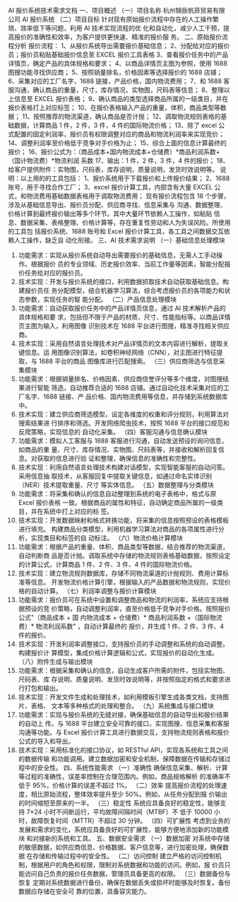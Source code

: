 AI 报价系统技术需求文档
一、项目概述
（一）项目名称
杭州锦辰帆菲贸易有限公司 AI 报价系统
（二）项目目标
针对现有原始报价流程中存在的人工操作繁琐、效率低下等问题，利用 AI 技术实现流程的优
化和自动化，减少人工干预，提高报价的准确性和效率，为客户提供更快速、精准的报价服
务。
二、原始报价流程分析
报价流程：
1、从报价系统导出需要报价基础信息；
2、分配给对应的报价员；报价员粘贴基础报价信息至 EXCEL 报价工具表格
3、查看报价任务中的产品详情页，确定产品的具体规格和要求；
4、以商品详情页主图为参照，使用 1688 图搜功能寻找供应商；
5、按照销量排名，价格因素等选择报价的 1688 店铺；
6、采集对应的工厂名字，1688 链接，产品价格，国内物流费用；
7、和 1688 客服沟通，确认商品的重量，尺寸，库存情况，实物图，尺码表等信息；
8、整理以上信息至 EXCEL 报价表格；
9、确认商品的类型选择商品所属的一级类目，并在报价表格打上对应标签；
10、在报价表格输入产品的重量，体积，商品类型等数据；
11、按照推荐的物流渠道，确认商品是否计抛；
12、调取物流规则表格的基础数据，计算商品 1 件，2 件，3 件，4 件的国际物流价格；
13、除了 excel 公式配置的固定利润率，报价员有权限调整对应的商品和物流利润率来实现竞价；
14、调整利润率至价格低于竞争对手价格为止；
15、综合上面的信息计算最终的报价；
16、报价公式为：（商品成本+国内物流成本+仓储费）*商品利润系数+（国计物流费）*物流利润
系数
17、输出：1 件，2 件，3 件，4 件的报价；
18、给客户提供附件：实物图，尺码表，库存说明，质量说明，发货时效说明等。
说明：以上用的的工具包括：
1、报价系统用于下载报价和上传报价结果；
2、1688 账号，用于寻找合作工厂；
3、excel 报价计算工具，内部含有大量 EXCEL 公式，和物流费用基础数据表格用于调取物流费用；
现有报价流程包含 18 个步骤，涉及从基础信息导出、报价员分配、供应商寻找、信息采集与
沟通、数据整理、价格计算到最终报价输出等多个环节。其中大量环节依赖人工操作，如粘贴
信息、数据采集、表格整理、价格计算等，存在重复性劳动和人为失误风险。所使用的工具包
括报价系统、1688 账号和 Excel 报价计算工具，各工具之间数据交互依赖人工操作，缺乏自
动化衔接。
三、AI 技术需求说明
（一）基础信息处理模块
1. 功能需求：实现从报价系统自动导出需要报价的基础信息，无需人工手动操作。根据报价
员的专业领域、历史报价效率、当前工作量等因素，智能分配报价任务给对应的报价员。
2. 技术实现：开发与报价系统的接口，利用数据抓取技术自动获取基础信息。构建报价员任
务分配模型，结合机器学习算法，综合考虑报价员的各项能力和状态参数，实现任务的智
能分配。
（二）产品信息处理模块
1. 功能需求：自动获取报价任务中的产品详情页信息，通过 AI 技术解析产品的具体规格和要
求，包括但不限于产品的材质、尺寸、性能指标等。以商品详情页主图为输入，利用图像
识别技术在 1688 平台进行图搜，精准寻找相关供应商。
2. 技术实现：采用自然语言处理技术对产品详情页的文本内容进行解析，提取关键信息。运
用图像识别算法，如卷积神经网络（CNN），对主图进行特征提取，与 1688 平台的商品
图像库进行匹配搜索。
（三）供应商筛选与信息采集模块
1. 功能需求：根据销量排名、价格因素、供应商信誉评分等多个维度，对图搜结果进行智能
筛选，自动推荐合适的 1688 店铺。通过自动化技术采集对应的工厂名字、1688 链接、产
品价格、国内物流费用等信息，并存储到系统数据库中。
2. 技术实现：建立供应商筛选模型，设定各维度的权重和评分规则，利用算法对搜索结果进
行排序和筛选。开发网络爬虫技术，按照 1688 平台的接口规范和反爬策略，实现信息的
自动化采集。
（四）客服沟通与信息确认模块
1. 功能需求：模拟人工客服与 1688 客服进行沟通，自动发送预设的询问信息，如商品的重
量、尺寸、库存情况、实物图、尺码表等，并接收和解析回复信息。对获取的信息进行验
证和整理，确保信息的准确性和完整性。
2. 技术实现：利用自然语言处理技术构建对话模型，实现智能客服的自动问答。采用信息抽
取技术，从客服回复中提取关键信息，如通过命名实体识别（NER）技术提取重量、尺寸
等实体信息。
（五）数据整理与分类模块
1. 功能需求：将采集和确认的信息自动整理到系统的电子表格中，格式与原 Excel 报价表格
一致。根据商品的属性和特征，自动确定商品所属的一级类目，并在系统中打上对应的标
签。
2. 技术实现：开发数据映射和格式转换功能，将采集的信息按照预设的表格模板进行填充。
构建商品分类模型，利用机器学习算法对商品的各项属性进行分析，实现类目和标签的自
动标注。
（六）物流价格计算模块
1. 功能需求：根据产品的重量、体积、商品类型等数据，结合推荐的物流渠道，自动判断商
品是否计抛。调取系统中存储的物流规则表格基础数据，按照设定的计算公式，计算商品
1 件、2 件、3 件、4 件的国际物流价格。
2. 技术实现：建立物流规则数据库，存储不同物流渠道的计抛规则、费用计算标准等信息。
开发物流价格计算引擎，根据输入的产品数据和物流规则，实现价格的自动计算。
（七）利润率调整与报价计算模块
1. 功能需求：报价员可在系统中设置和调整商品和物流的利润率，系统应支持根据预设的竞
价策略，自动调整利润率，直至价格低于竞争对手价格。按照报价公式"（商品成本 + 国
内物流成本 + 仓储费）* 商品利润系数 +（国际物流费）* 物流利润系数"
，自动计算最终的
报价，并生成 1 件、2 件、3 件、4 件的报价。
2. 技术实现：开发利润率调整接口，支持报价员的手动调整和系统的自动调整。构建报价计
算模型，集成价格计算逻辑和公式，实现报价的自动化生成。
（八）附件生成与输出模块
1. 功能需求：根据采集和确认的信息，自动生成客户所需的附件，包括实物图、尺码表、库
存说明、质量说明、发货时效说明等，并按照指定的格式和要求进行打包和输出。
2. 技术实现：开发文件生成和处理技术，如利用模板引擎生成各类文档，支持图片、表格、
文本等多种格式的处理和整合。
（九）系统集成与接口模块
1. 功能需求：实现与报价系统的无缝对接，确保基础信息的自动导出和报价结果的自动上
传。与 1688 平台建立安全可靠的接口，实现图搜、信息采集和客服沟通等功能。与 Excel
报价计算工具进行数据交互，支持物流规则表格和报价公式的导入和导出。
2. 技术实现：采用标准化的接口协议，如 RESTful API，实现各系统和工具之间的数据传输
和功能调用。建立数据加密和安全机制，保障数据在传输和存储过程中的安全性。
四、系统性能需求
（一）准确性
确保信息采集、解析、计算等过程的准确性，误差率控制在合理范围内。例如，商品规格解析
的准确率不低于 95%，价格计算的误差不超过 1%。
（二）效率
提高报价流程的处理速度，相比原始流程，整体效率提升至少 50%。例如，从任务分配到报
价输出的时间缩短至原来的一半。
（三）稳定性
系统应具备良好的稳定性，能够支持 7×24 小时不间断运行，平均故障间隔时间（MTBF）不
低于 10000 小时，故障恢复时间（MTTR）不超过 30 分钟。
（四）可扩展性
考虑到业务的发展和需求的变化，系统应具备良好的可扩展性，能够方便地添加新的功能模块
和对接新的系统和工具。
五、数据安全需求
（一）数据加密
对系统中存储的敏感数据，如供应商信息、价格数据、客户信息等，进行加密处理，确保数据
在存储和传输过程中的安全性。
（二）访问控制
建立严格的访问控制机制，根据用户的角色和权限，限制对系统数据和功能的访问。例如，报
价员只能访问自己负责的报价任务数据，管理员具备更高的权限。
（三）数据备份与恢复
定期对系统数据进行备份，确保在数据丢失或损坏时能够及时恢复。备份数据应存储在安全可
靠的位置，具备容灾能力。